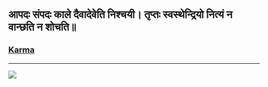 <!--
**prateek-chaubey/prateek-chaubey** is a ✨ _special_ ✨ repository because its `README.md` (this file) appears on your GitHub profile.

Here are some ideas to get you started:

- 🔭 I’m currently working on ...
- 🌱 I’m currently learning ...
- 👯 I’m looking to collaborate on ...
- 🤔 I’m looking for help with ...
- 💬 Ask me about ...
- 📫 How to reach me: ...
- 😄 Pronouns: ...
- ⚡ Fun fact: ...
-->
## आपदः संपदः काले दैवादेवेति निश्चयी। तृप्तः स्वस्थेन्द्रियो नित्यं न वान्छति न शोचति॥

### [Karma](https://hinduism.stackexchange.com/questions/2399/is-our-destiny-predetermined-if-yes-then-why-do-our-actions-affect-our-karma)
---

<Img src="https://sleeping-oars.000webhostapp.com?invite=8DsczzxU9E" >
